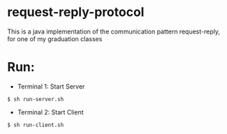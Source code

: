 # request-reply-protocol
This is a java implementation of the communication pattern request-reply, for one of my graduation classes


# Run:
* Terminal 1: Start Server
```
$ sh run-server.sh

```

* Terminal 2: Start Client

```
$ sh run-client.sh

```
